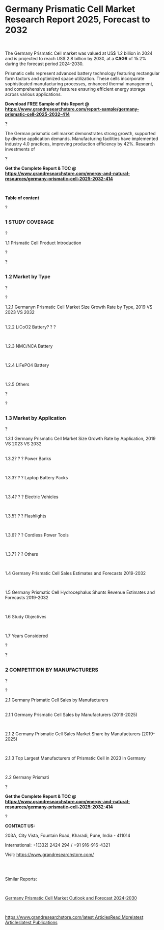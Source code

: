 <h1>Germany Prismatic Cell Market Research Report 2025, Forecast to 2032</h1><br/><p>The Germany Prismatic Cell market was valued at US$ 1.2 billion in 2024 and is projected to reach US$ 2.8 billion by 2030, at a <strong>CAGR</strong> of 15.2% during the forecast period 2024-2030.</p>
 
 
 
 <p>Prismatic cells represent advanced battery technology featuring rectangular form factors and optimized space utilization. These cells incorporate sophisticated manufacturing processes, enhanced thermal management, and comprehensive safety features ensuring efficient energy storage across various applications.</p>
 
 
 
 <div><b>Download FREE Sample of this Report @ <a href="https://www.grandresearchstore.com/report-sample/germany-prismatic-cell-2025-2032-414">https://www.grandresearchstore.com/report-sample/germany-prismatic-cell-2025-2032-414</a></b></div>
 
 
 
 <p>? </p>
 
 
 
 <p>The German prismatic cell market demonstrates strong growth, supported by diverse application demands. Manufacturing facilities have implemented Industry 4.0 practices, improving production efficiency by 42%. Research investments of</p>
 
 
 
 <p>? </p>
 
 
 
 <div><b>Get the Complete Report & TOC @ <a href="https://www.grandresearchstore.com/energy-and-natural-resources/germany-prismatic-cell-2025-2032-414">https://www.grandresearchstore.com/energy-and-natural-resources/germany-prismatic-cell-2025-2032-414</a></b></div>
 
 
 
 <p><br />
 
 <b>Table of content</b></p>
 
 
 
 <p>? </p>
 
 
 
 <h2><span style="font-size:16px"><strong>1 STUDY COVERAGE</strong></span></h2>
 
 
 
 <p>? </p>
 
 
 
 <p>1.1 Prismatic Cell Product Introduction</p>
 
 
 
 <p>? </p>
 
 
 
 <p>? </p>
 
 
 
 <h2><span style="font-size:16px"><strong>1.2 Market by Type</strong></span></h2>
 
 
 
 <p>? </p>
 
 
 
 <p>? </p>
 
 
 
 <p>1.2.1 Germanyn Prismatic Cell Market Size Growth Rate by Type, 2019 VS 2023 VS 2032<br />
 
 <br />
 
 1.2.2 LiCoO2 Battery? ? ? <br />
 
 <br />
 
 1.2.3 NMC/NCA Battery<br />
 
 <br />
 
 1.2.4 LiFePO4 Battery<br />
 
 <br />
 
 1.2.5 Others<br />
 
 ? </p>
 
 
 
 <p>? </p>
 
 
 
 <h2><span style="font-size:16px"><strong>1.3 Market by Application</strong></span></h2>
 
 
 
 <p>? </p>
 
 
 
 <p>1.3.1 Germany Prismatic Cell Market Size Growth Rate by Application, 2019 VS 2023 VS 2032<br />
 
 <br />
 
 1.3.2? ? ? Power Banks<br />
 
 <br />
 
 1.3.3? ? ? Laptop Battery Packs<br />
 
 <br />
 
 1.3.4? ? ? Electric Vehicles<br />
 
 <br />
 
 1.3.5? ? ? Flashlights<br />
 
 <br />
 
 1.3.6? ? ? Cordless Power Tools<br />
 
 <br />
 
 1.3.7? ? ? Others<br />
 
 <br />
 
 1.4 Germany Prismatic Cell Sales Estimates and Forecasts 2019-2032<br />
 
 <br />
 
 1.5 Germany Prismatic Cell Hydrocephalus Shunts Revenue Estimates and Forecasts 2019-2032<br />
 
 <br />
 
 1.6 Study Objectives<br />
 
 <br />
 
 1.7 Years Considered</p>
 
 
 
 <p>? </p>
 
 
 
 <p>? </p>
 
 
 
 <h2><span style="font-size:16px"><strong>2 COMPETITION BY MANUFACTURERS</strong></span></h2>
 
 
 
 <p>? </p>
 
 
 
 <p>? </p>
 
 
 
 <p>2.1 Germany Prismatic Cell Sales by Manufacturers<br />
 
 <br />
 
 2.1.1 Germany Prismatic Cell Sales by Manufacturers (2019-2025)<br />
 
 <br />
 
 2.1.2 Germany Prismatic Cell Sales Market Share by Manufacturers (2019-2025)<br />
 
 <br />
 
 2.1.3 Top Largest Manufacturers of Prismatic Cell in 2023 in Germany<br />
 
 <br />
 
 2.2 Germany Prismati</p>
 
 
 
 <p>? </p>
 
 
 
 <div><b>Get the Complete Report & TOC @ <a href="https://www.grandresearchstore.com/energy-and-natural-resources/germany-prismatic-cell-2025-2032-414">https://www.grandresearchstore.com/energy-and-natural-resources/germany-prismatic-cell-2025-2032-414</a></b></div>
 
 
 
 <p>? </p>
 
 
 
 <p><b>CONTACT US:</b><br />
 
 203A, City Vista, Fountain Road, Kharadi, Pune, India - 411014<br />
 
 International: +1(332) 2424 294 / +91 916-916-4321<br />
 
 Visit: <a href="https://www.grandresearchstore.com/">https://www.grandresearchstore.com/</a><br />
 
 <br />
 
 <br />
 
 Similar Reports:<br />
 
 <br />
 
 <a href="https://www.grandresearchstore.com/energy-and-natural-resources/germany-prismatic-cell-2024-2030-402">Germany Prismatic Cell Market Outlook and Forecast 2024-2030</a><br />
 
 <br />
 
 <a href="https://gyeongbokgung.com">https://www.grandresearchstore.com/</a><a href="https://hallyeomaritime.com">latest Articles</a><a href="https://jingwansa.com">Read More</a><a href="https://nguoiviet.jp/">latest Articles</a><a href="https://www.intelmarketresearch.com/">latest Publications</a></p>